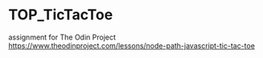 # TOP_TicTacToe
assignment for The Odin Project
https://www.theodinproject.com/lessons/node-path-javascript-tic-tac-toe
